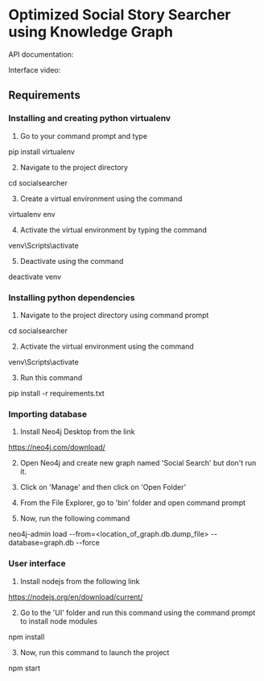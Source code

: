 # Optimized Social Story Searcher using Knowledge Graph

API documentation:

Interface video:

## Requirements

### Installing and creating python virtualenv
1. Go to your command prompt and type

pip install virtualenv

2. Navigate to the project directory

cd socialsearcher

3. Create a virtual environment using the command

virtualenv env

4. Activate the virtual environment by typing the command

venv\Scripts\activate

5. Deactivate using the command

deactivate venv

### Installing python dependencies
1. Navigate to the project directory using command prompt

cd socialsearcher

2. Activate the virtual environment using the command

venv\Scripts\activate

3. Run this command

pip install -r requirements.txt

### Importing database

1. Install Neo4j Desktop from the link

https://neo4j.com/download/

2. Open Neo4j and create new graph named 'Social Search' but don't run it.

3. Click on 'Manage' and then click on 'Open Folder'

4. From the File Explorer, go to 'bin' folder and open command prompt

5. Now, run the following command

neo4j-admin load --from=<location_of_graph.db.dump_file> --database=graph.db --force

### User interface

1. Install nodejs from the following link

https://nodejs.org/en/download/current/

2. Go to the 'UI' folder and run this command using the command prompt to install node modules

npm install

3. Now, run this command to launch the project

npm start
